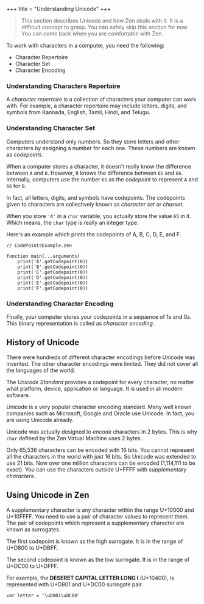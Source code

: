 +++
title = "Understanding Unicode"
+++

> This section describes Unicode and how Zen deals with it. It is a difficult
> concept to grasp. You can safely skip this section for now. You can come back
> when you are comfortable with Zen.

To work with characters in a computer, you need the following:  
 * Character Repertoire  
 * Character Set  
 * Character Encoding  

### Understanding Characters Repertoire

A *character repertoire* is a collection of characters your computer can
work with. For example, a character repertoire may include letters, digits,
and symbols from Kannada, English, Tamil, Hindi, and Telugu.

### Understanding Character Set

Computers understand only numbers. So they store letters and other characters
by assigning a number for each one. These numbers are known as *codepoints*.

When a computer stores a character, it doesn't really know the difference
between `A` and `B`. However, it knows the difference between `65` and `66`.
Internally, computers use the number `65` as the *codepoint* to represent `A`
and `66` for `B`.

In fact, all letters, digits, and symbols have codepoints. The codepoints given
to characters are collectively known as *character set* or *charset*.

When you store `'A'` in a `char` variable, you actually store the value `65` in
it. Which means, the `char` type is really an integer type.

Here's an example which prints the codepoints of A, B, C, D, E, and F.
```
// CodePointsExample.zen

function main(...arguments)
    print('A'.getCodepoint(0))
    print('B'.getCodepoint(0))
    print('C'.getCodepoint(0))
    print('D'.getCodepoint(0))
    print('E'.getCodepoint(0))
    print('F'.getCodepoint(0))
```

### Understanding Character Encoding

Finally, your computer stores your codepoints in a sequence of 1s and 0s.
This binary representation is called as *character encoding*.

## History of Unicode

There were hundreds of different character encodings before Unicode was
invented. The other character encodings were limited. They did not cover
all the languages of the world.

The *Unicode Standard* provides a codepoint for every character, no matter
what platform, device, application or language. It is used in all modern
software.

Unicode is a very popular character encoding standard. Many well known companies
such as Microsoft, Google and Oracle use Unicode. In fact, you are using Unicode
already.

Unicode was actually designed to *encode* characters in 2 bytes. This is why
`char` defined by the Zen Virtual Machine uses 2 bytes.

Only 65,536 characters can be encoded with 16 bits. You cannot represent all
the characters in the world with just 16 bits. So Unicode was extended to use
21 bits. Now over one million characters can be encoded (1,114,111 to be exact).
You can use the characters outside U+FFFF with *supplementary characters*.

## Using Unicode in Zen

A supplementary character is any character within the range U+10000 and U+10FFFF.
You need to use a pair of character values to represent them. The pair of codepoints
which represent a supplementary character are known as surrogates.

The first codepoint is known as the high surrogate. It is in the range of U+D800
to U+DBFF.

The second codepoint is known as the low surrogate. It is in the range of U+DC00
to U+DFFF.

For example, the **DESERET CAPITAL LETTER LONG I** (U+10400), is represented with
U+D801 and U+DC00 surrogate pair.
```
var letter = '\uD801\uDC00'
```